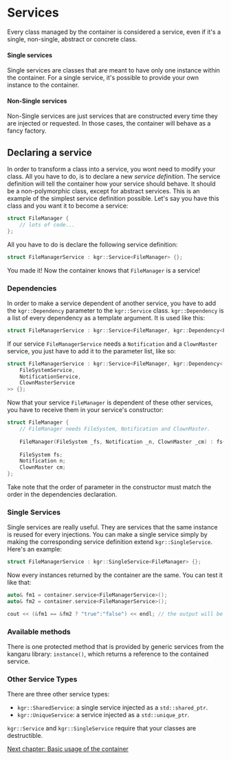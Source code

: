 Services
========

Every class managed by the container is considered a service, even if it's a single, non-single, abstract or concrete class.

#### Single services
Single services are classes that are meant to have only one instance within the container. For a single service, it's possible to provide your own instance to the container.

#### Non-Single services
Non-Single services are just services that are constructed every time they are injected or requested.
In those cases, the container will behave as a fancy factory.

## Declaring a service
In order to transform a class into a service, you wont need to modify your class. All you have to do, is to declare a new _service definition_.
The service definition will tell the container how your service should behave. It should be a non-polymorphic class, except for abstract services.
This is an example of the simplest service definition possible.
Let's say you have this class and you want it to become a service:

```c++
struct FileManager {
    // lots of code...
};
```

All you have to do is declare the following service definition:

```c++
struct FileManagerService : kgr::Service<FileManager> {};
```

You made it! Now the container knows that `FileManager` is a service!

### Dependencies

In order to make a service dependent of another service, you have to add the `kgr::Dependency` parameter to the `kgr::Service` class.
`kgr::Dependency` is a list of every dependency as a template argument. It is used like this:

```c++
struct FileManagerService : kgr::Service<FileManager, kgr::Dependency<FileSystemService>> {};
```

If our service `FileManagerService` needs a `Notification` and a `ClownMaster` service, you just have to add it to the parameter list, like so:

```c++
struct FileManagerService : kgr::Service<FileManager, kgr::Dependency<
    FileSystemService,
    NotificationService,
    ClownMasterService
>> {};
```

Now that your service `FileManager` is dependent of these other services, you have to receive them in your service's constructor:

```c++
struct FileManager {
    // FileManager needs FileSystem, Notification and ClownMaster.
    
    FileManager(FileSystem _fs, Notification _n, ClownMaster _cm) : fs{_fs}, n{_n}, cm{_cm} {}
    
    FileSystem fs;
    Notification n;
    ClownMaster cm;
};
```

Take note that the order of parameter in the constructor must match the order in the dependencies declaration.

### Single Services

Single services are really useful. They are services that the same instance is reused for every injections.
You can make a single service simply by making the corresponding service definition extend `kgr::SingleService`. Here's an example:

```c++
struct FileManagerService : kgr::SingleService<FileManager> {};
```

Now every instances returned by the container are the same. You can test it like that:

```c++
auto& fm1 = container.service<FileManagerService>();
auto& fm2 = container.service<FileManagerService>();

cout << (&fm1 == &fm2 ? "true":"false") << endl; // the output will be "true"
```

### Available methods

There is one protected method that is provided by generic services from the kangaru library: `instance()`, which returns a reference to the contained service.

### Other Service Types

There are three other service types:
 * `kgr::SharedService`: a single service injected as a `std::shared_ptr`.
 * `kgr::UniqueService`: a service injected as a `std::unique_ptr`.

`kgr::Service` and `kgr::SingleService` require that your classes are destructible.
 
[Next chapter: Basic usage of the container](section2_container.md)

